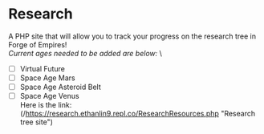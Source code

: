 # Research
A PHP site that will allow you to track your progress on the research tree in Forge of Empires!\
*Current ages needed to be added are below:* \
- [ ] Virtual Future
- [ ] Space Age Mars
- [ ] Space Age Asteroid Belt
- [ ] Space Age Venus\
Here is the link: (/https://research.ethanlin9.repl.co/ResearchResources.php "Research tree site")
